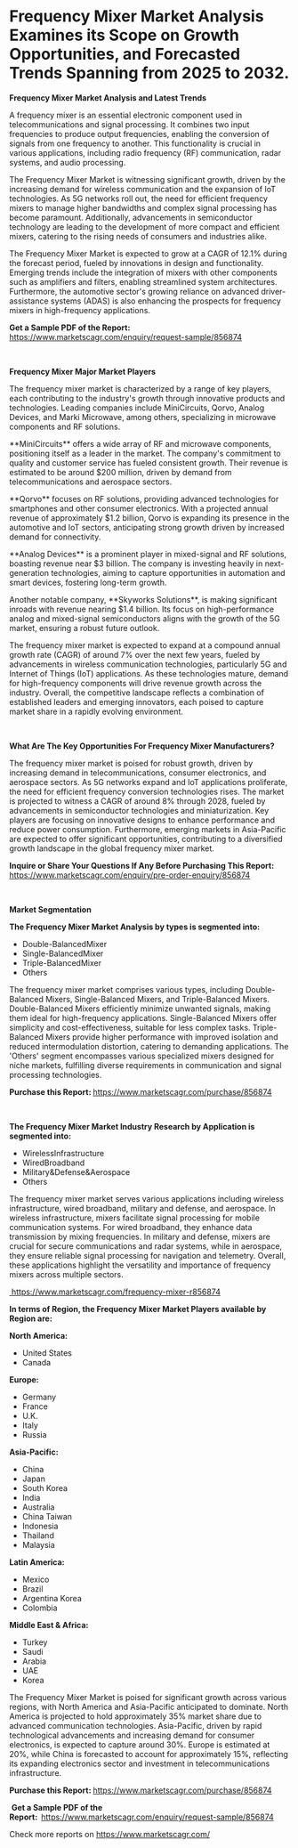 <p><h1>Frequency Mixer Market Analysis Examines its Scope on Growth Opportunities, and Forecasted Trends Spanning from 2025 to 2032.</h1></p><p><strong>Frequency Mixer Market Analysis and Latest Trends</strong></p>
<p><p>A frequency mixer is an essential electronic component used in telecommunications and signal processing. It combines two input frequencies to produce output frequencies, enabling the conversion of signals from one frequency to another. This functionality is crucial in various applications, including radio frequency (RF) communication, radar systems, and audio processing.</p><p>The Frequency Mixer Market is witnessing significant growth, driven by the increasing demand for wireless communication and the expansion of IoT technologies. As 5G networks roll out, the need for efficient frequency mixers to manage higher bandwidths and complex signal processing has become paramount. Additionally, advancements in semiconductor technology are leading to the development of more compact and efficient mixers, catering to the rising needs of consumers and industries alike.</p><p>The Frequency Mixer Market is expected to grow at a CAGR of 12.1% during the forecast period, fueled by innovations in design and functionality. Emerging trends include the integration of mixers with other components such as amplifiers and filters, enabling streamlined system architectures. Furthermore, the automotive sector's growing reliance on advanced driver-assistance systems (ADAS) is also enhancing the prospects for frequency mixers in high-frequency applications.</p></p>
<p><strong>Get a Sample PDF of the Report:&nbsp;</strong> <a href="https://www.marketscagr.com/enquiry/request-sample/856874?utm_campaign=2468&utm_medium=2&utm_source=Github&utm_content=ia&utm_term=08042025&utm_id=frequency-mixer">https://www.marketscagr.com/enquiry/request-sample/856874</a></p>
<p>&nbsp;</p>
<p><strong>Frequency Mixer Major Market Players</strong></p>
<p><p>The frequency mixer market is characterized by a range of key players, each contributing to the industry's growth through innovative products and technologies. Leading companies include MiniCircuits, Qorvo, Analog Devices, and Marki Microwave, among others, specializing in microwave components and RF solutions.</p><p>**MiniCircuits** offers a wide array of RF and microwave components, positioning itself as a leader in the market. The company's commitment to quality and customer service has fueled consistent growth. Their revenue is estimated to be around $200 million, driven by demand from telecommunications and aerospace sectors.</p><p>**Qorvo** focuses on RF solutions, providing advanced technologies for smartphones and other consumer electronics. With a projected annual revenue of approximately $1.2 billion, Qorvo is expanding its presence in the automotive and IoT sectors, anticipating strong growth driven by increased demand for connectivity.</p><p>**Analog Devices** is a prominent player in mixed-signal and RF solutions, boasting revenue near $3 billion. The company is investing heavily in next-generation technologies, aiming to capture opportunities in automation and smart devices, fostering long-term growth.</p><p>Another notable company, **Skyworks Solutions**, is making significant inroads with revenue nearing $1.4 billion. Its focus on high-performance analog and mixed-signal semiconductors aligns with the growth of the 5G market, ensuring a robust future outlook.</p><p>The frequency mixer market is expected to expand at a compound annual growth rate (CAGR) of around 7% over the next few years, fueled by advancements in wireless communication technologies, particularly 5G and Internet of Things (IoT) applications. As these technologies mature, demand for high-frequency components will drive revenue growth across the industry. Overall, the competitive landscape reflects a combination of established leaders and emerging innovators, each poised to capture market share in a rapidly evolving environment.</p></p>
<p>&nbsp;</p>
<p><strong>What Are The Key Opportunities For Frequency Mixer Manufacturers?</strong></p>
<p><p>The frequency mixer market is poised for robust growth, driven by increasing demand in telecommunications, consumer electronics, and aerospace sectors. As 5G networks expand and IoT applications proliferate, the need for efficient frequency conversion technologies rises. The market is projected to witness a CAGR of around 8% through 2028, fueled by advancements in semiconductor technologies and miniaturization. Key players are focusing on innovative designs to enhance performance and reduce power consumption. Furthermore, emerging markets in Asia-Pacific are expected to offer significant opportunities, contributing to a diversified growth landscape in the global frequency mixer market.</p></p>
<p><strong>Inquire or Share Your Questions If Any Before Purchasing This Report:</strong> <a href="https://www.marketscagr.com/enquiry/pre-order-enquiry/856874?utm_campaign=2468&utm_medium=2&utm_source=Github&utm_content=ia&utm_term=08042025&utm_id=frequency-mixer">https://www.marketscagr.com/enquiry/pre-order-enquiry/856874</a></p>
<p>&nbsp;</p>
<p><strong>Market Segmentation</strong></p>
<p><strong>The Frequency Mixer Market Analysis by types is segmented into:</strong></p>
<p><ul><li>Double-BalancedMixer</li><li>Single-BalancedMixer</li><li>Triple-BalancedMixer</li><li>Others</li></ul></p>
<p><p>The frequency mixer market comprises various types, including Double-Balanced Mixers, Single-Balanced Mixers, and Triple-Balanced Mixers. Double-Balanced Mixers efficiently minimize unwanted signals, making them ideal for high-frequency applications. Single-Balanced Mixers offer simplicity and cost-effectiveness, suitable for less complex tasks. Triple-Balanced Mixers provide higher performance with improved isolation and reduced intermodulation distortion, catering to demanding applications. The 'Others' segment encompasses various specialized mixers designed for niche markets, fulfilling diverse requirements in communication and signal processing technologies.</p></p>
<p><strong>Purchase this Report:&nbsp;</strong><a href="https://www.marketscagr.com/purchase/856874?utm_campaign=2468&utm_medium=2&utm_source=Github&utm_content=ia&utm_term=08042025&utm_id=frequency-mixer">https://www.marketscagr.com/purchase/856874</a></p>
<p>&nbsp;</p>
<p><strong>The Frequency Mixer Market Industry Research by Application is segmented into:</strong></p>
<p><ul><li>WirelessInfrastructure</li><li>WiredBroadband</li><li>Military&Defense&Aerospace</li><li>Others</li></ul></p>
<p><p>The frequency mixer market serves various applications including wireless infrastructure, wired broadband, military and defense, and aerospace. In wireless infrastructure, mixers facilitate signal processing for mobile communication systems. For wired broadband, they enhance data transmission by mixing frequencies. In military and defense, mixers are crucial for secure communications and radar systems, while in aerospace, they ensure reliable signal processing for navigation and telemetry. Overall, these applications highlight the versatility and importance of frequency mixers across multiple sectors.</p></p>
<p><a href="https://www.marketscagr.com/frequency-mixer-r856874?utm_campaign=2468&utm_medium=2&utm_source=Github&utm_content=ia&utm_term=08042025&utm_id=frequency-mixer">&nbsp;https://www.marketscagr.com/frequency-mixer-r856874</a></p>
<p><strong>In terms of Region, the Frequency Mixer Market Players available by Region are:</strong></p>
<p>
    <p> <strong> North America: </strong>
        <ul>
            <li>United States</li>
            <li>Canada</li>
        </ul>
        </p> 
    <p> <strong> Europe: </strong>
        <ul>
            <li>Germany</li>
            <li>France</li>
            <li>U.K.</li>
            <li>Italy</li>
            <li>Russia</li>
        </ul>
        </p> 
    <p> <strong> Asia-Pacific: </strong>
        <ul>
            <li>China</li>
            <li>Japan</li>
            <li>South Korea</li>
            <li>India</li>
            <li>Australia</li>
            <li>China Taiwan</li>
            <li>Indonesia</li>
            <li>Thailand</li>
            <li>Malaysia</li>
        </ul>
        </p> 
    <p> <strong> Latin America: </strong>
        <ul>
            <li>Mexico</li>
            <li>Brazil</li>
            <li>Argentina Korea</li>
            <li>Colombia</li>
        </ul>
        </p> 
    <p> <strong> Middle East & Africa: </strong>
        <ul>
            <li>Turkey</li>
            <li>Saudi</li>
            <li>Arabia</li>
            <li>UAE</li>
            <li>Korea</li>
        </ul>
    </p>
    </p>
<p><p>The Frequency Mixer Market is poised for significant growth across various regions, with North America and Asia-Pacific anticipated to dominate. North America is projected to hold approximately 35% market share due to advanced communication technologies. Asia-Pacific, driven by rapid technological advancements and increasing demand for consumer electronics, is expected to capture around 30%. Europe is estimated at 20%, while China is forecasted to account for approximately 15%, reflecting its expanding electronics sector and investment in telecommunications infrastructure.</p></p>
<p><strong>Purchase this Report: </strong><a href="https://www.marketscagr.com/purchase/856874?utm_campaign=2468&utm_medium=2&utm_source=Github&utm_content=ia&utm_term=08042025&utm_id=frequency-mixer">https://www.marketscagr.com/purchase/856874</a></p>
<p>&nbsp;<strong>Get a Sample PDF of the Report:&nbsp;&nbsp;</strong><a href="https://www.marketscagr.com/enquiry/request-sample/856874?utm_campaign=2468&utm_medium=2&utm_source=Github&utm_content=ia&utm_term=08042025&utm_id=frequency-mixer">https://www.marketscagr.com/enquiry/request-sample/856874</a></p>
<p><strong></strong></p>
<p>Check more reports on <a href="https://www.marketscagr.com/?utm_campaign=2468&utm_medium=2&utm_source=Github&utm_content=ia&utm_term=08042025&utm_id=frequency-mixer">https://www.marketscagr.com/</a></p>